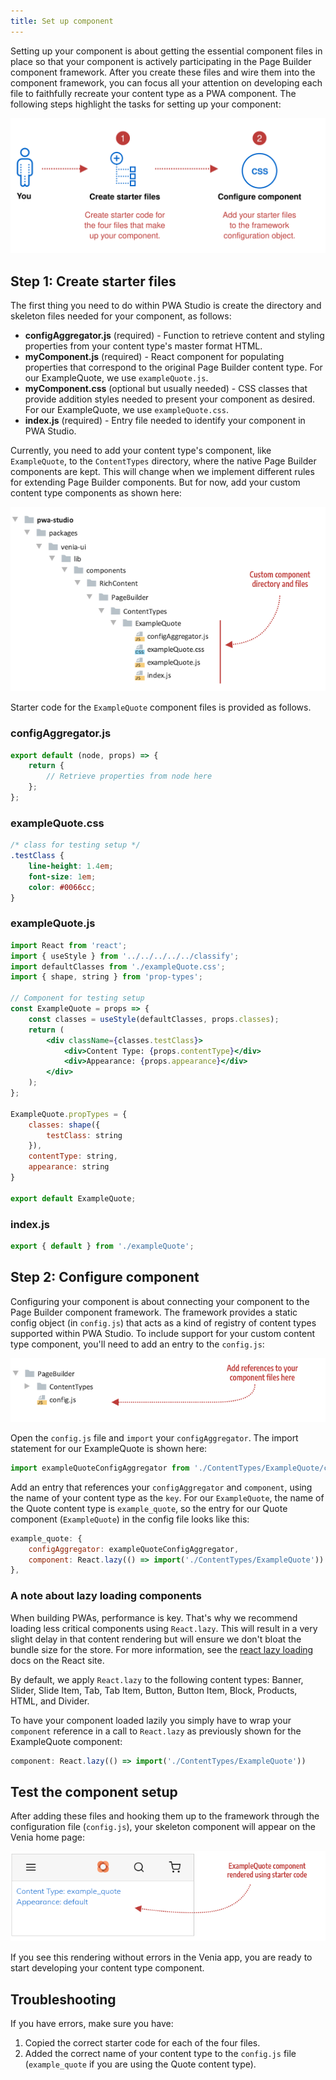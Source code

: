 ```yaml
---
title: Set up component
---
```


Setting up your component is about getting the essential component files in place so that your component is actively participating in the Page Builder component framework. After you create these files and wire them into the component framework, you can focus all your attention on developing each file to faithfully recreate your content type as a PWA component. The following steps highlight the tasks for setting up your component:

![Component setup steps](images/SetupComponentSteps.svg)

## Step 1: Create starter files

The first thing you need to do within PWA Studio is create the directory and skeleton files needed for your component, as follows:

-   **configAggregator.js** (required) - Function to retrieve content and styling properties from your content type's master format HTML.
-   **myComponent.js** (required) - React component for populating properties that correspond to the original Page Builder content type. For our ExampleQuote, we use `exampleQuote.js`.
-   **myComponent.css** (optional but usually needed) - CSS classes that provide addition styles needed to present your component as desired. For our ExampleQuote, we use `exampleQuote.css`.
-   **index.js** (required)  - Entry file needed to identify your component in PWA Studio.

Currently, you need to add your content type's component, like `ExampleQuote`, to the `ContentTypes` directory, where the native Page Builder components are kept. This will change when we implement different rules for extending Page Builder components. But for now, add your custom content type components as shown here:

![Component file structure](images/PageBuilderFilesSetup.png)

Starter code for the `ExampleQuote` component files is provided as follows.

### configAggregator.js

```js
export default (node, props) => {
    return {
        // Retrieve properties from node here
    };
};
```

### exampleQuote.css

```css
/* class for testing setup */
.testClass {
    line-height: 1.4em;
    font-size: 1em;
    color: #0066cc;
}
```

### exampleQuote.js

```jsx
import React from 'react';
import { useStyle } from '../../../../../classify';
import defaultClasses from './exampleQuote.css';
import { shape, string } from 'prop-types';

// Component for testing setup
const ExampleQuote = props => {
    const classes = useStyle(defaultClasses, props.classes);
    return (
        <div className={classes.testClass}>
            <div>Content Type: {props.contentType}</div>
            <div>Appearance: {props.appearance}</div>
        </div>
    );
};

ExampleQuote.propTypes = {
    classes: shape({
        testClass: string
    }),
    contentType: string,
    appearance: string
}

export default ExampleQuote;
```

### index.js

```js
export { default } from './exampleQuote';
```

## Step 2: Configure component

Configuring your component is about connecting your component to the Page Builder component framework. The framework provides a static config object (in `config.js`) that acts as a kind of registry of content types supported within PWA Studio. To include support for your custom content type component, you'll need to add an entry to the `config.js`:

![Component config file](images/PageBuilderConfigFile.png)

Open the `config.js` file and `import` your `configAggregator`. The import statement for our ExampleQuote is shown here:

```js
import exampleQuoteConfigAggregator from './ContentTypes/ExampleQuote/configAggregator';
```

Add an entry that references your `configAggregator` and `component`, using the name of your content type as the `key`. For our `ExampleQuote`, the name of the Quote content type is `example_quote`, so the entry for our Quote component (`ExampleQuote`) in the config file looks like this:

```js
example_quote: {
    configAggregator: exampleQuoteConfigAggregator,
    component: React.lazy(() => import('./ContentTypes/ExampleQuote'))
},
```

### A note about lazy loading components

When building PWAs, performance is key. That's why we recommend loading less critical components using `React.lazy`. This will result in a very slight delay in that content rendering but will ensure we don't bloat the bundle size for the store. For more information, see the [react lazy loading][] docs on the React site.

By default, we apply `React.lazy` to the following content types: Banner, Slider, Slide Item, Tab, Tab Item, Button, Button Item, Block, Products, HTML, and Divider.

To have your component loaded lazily you simply have to wrap your `component` reference in a call to `React.lazy` as previously shown for the ExampleQuote component:

```js
component: React.lazy(() => import('./ContentTypes/ExampleQuote'))
```

## Test the component setup

After adding these files and hooking them up to the framework through the configuration file (`config.js`), your skeleton component will appear on the Venia home page:

![ExampleQuote component rendered with starter code](images/ConfigureComponentOutput.png)

If you see this rendering without errors in the Venia app, you are ready to start developing your content type component.

## Troubleshooting

If you have errors, make sure you have:

1.  Copied the correct starter code for each of the four files.
2.  Added the correct name of your content type to the `config.js` file (`example_quote` if you are using the Quote content type).

[react lazy loading]: https://reactjs.org/docs/code-splitting.html#reactlazy
